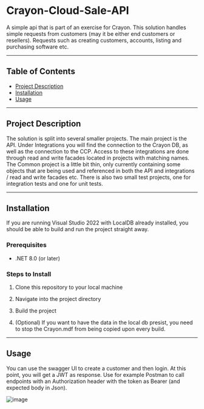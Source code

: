 # Crayon-Cloud-Sale-API

A simple api that is part of an exercise for Crayon. This solution handles simple requests from customers (may it be either end customers or resellers).
Requests such as creating customers, accounts, listing and purchasing software etc.

---

## Table of Contents

- [Project Description](#project-description)
- [Installation](#installation)
- [Usage](#usage)

---

## Project Description

The solution is split into several smaller projects. The main project is the API. Under Integrations you will find the connection to the Crayon DB, as well as
the connection to the CCP. Access to these integrations are done through read and write facades located in projects with matching names. The Common project is
a little bit thin, only currently containing some objects that are being used and referenced in both the API and integrations / read and write facades etc.
There is also two small test projects, one for integration tests and one for unit tests.

---

## Installation

If you are running Visual Studio 2022 with LocalDB already installed, you should be able to build and run the project straight away.

### Prerequisites

- .NET 8.0 (or later)

### Steps to Install

1. Clone this repository to your local machine

2. Navigate into the project directory

3. Build the project

4. (Optional) If you want to have the data in the local db presist, you need to stop the Crayon.mdf from being copied upon every build.

---

## Usage

You can use the swagger UI to create a customer and then login. At this point, you will get a JWT as response. Use for example Postman to call endpoints with
an Authorization header with the token as Bearer (and expected body in Json).

![image](https://github.com/user-attachments/assets/66b8bf72-8abc-4ebe-80d6-e5e7dcd8931f)

